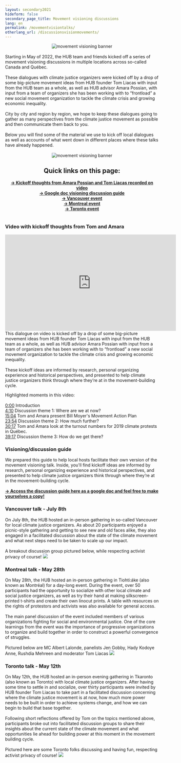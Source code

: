```yaml
---
layout: secondary2021
hideform: false
secondary_page_title: Movement visioning discussions
lang: en
permalink: /movementvisiontalks/
otherlang_url: /discussionsvisionmovements/
---
```

<div style="text-align:center;"><img src="/media/hubmovementvisioningtalks.png" alt="movement visioning banner"/></div><br/>
Starting in May of 2022, the HUB team and friends kicked off a series of movement visioning discussions in multiple locations across so-called Canada and Québec.<br/><br/>These dialogues with climate justice organizers were kicked off by a drop of some big-picture movement ideas from HUB founder Tom Liacas with input from the HUB team as a whole, as well as HUB advisor Amara Possian, with input from a team of organizers she has been working with to “frontload” a new social movement organization to tackle the climate crisis and growing economic inequality.<br/><br/>City by city and region by region, we hope to keep these dialogues going to gather as many perspectives from the climate justice movement as possible and then communicate them back to you.<br/><br/>Below you will find some of the material we use to kick off local dialogues as well as accounts of what went down in different places where these talks have already happened.<br/><br/>
<div style="text-align:center;"><img src="/media/howmuchfurthermed.png" alt="movement visioning banner"/><br/>

## Quick links on this page:<br/>

**[→ Kickoff thoughts from Amara Possian and Tom Liacas recorded on video](#video)<br/>
[→ Google doc visioning discussion guide](#guide)<br/>
[→ Vancouver event](#vancouver)<br/>
[→ Montreal event](#montreal)<br/>
[→ Toronto event](#toronto)**<br/>
<br/>
<a name="video"></a>
</div>

### Video with kickoff thoughts from Tom and Amara

<div style="text-align:center;"><iframe width="560" height="315" src="https://www.youtube.com/embed/0hRVXQ2pzao" title="YouTube video player" frameborder="0" allow="accelerometer; autoplay; clipboard-write; encrypted-media; gyroscope; picture-in-picture" allowfullscreen></iframe></div>
This dialogue on video is kicked off by a drop of some big-picture movement ideas from HUB founder Tom Liacas with input from the HUB team as a whole, as well as HUB advisor Amara Possian with input from a team of organizers she has been working with to “frontload” a new social movement organization to tackle the climate crisis and growing economic inequality.<br/><br/>
These kickoff ideas are informed by research, personal organizing experience and historical perspectives, and presented to help climate justice organizers think through where they’re at in the movement-building cycle.
<a name="guide"></a>

Highlighted moments in this video:<br/><br/>
[0:00](https://www.youtube.com/watch?v=0hRVXQ2pzao&t=0s) Introduction <br/>
[4:10](https://www.youtube.com/watch?v=0hRVXQ2pzao&t=250s) Discussion theme 1: Where are we at now? <br/>
[15:04](https://www.youtube.com/watch?v=0hRVXQ2pzao&t=904s) Tom and Amara present Bill Moyer's Movement Action Plan <br/>[
23:54](https://www.youtube.com/watch?v=0hRVXQ2pzao&t=1434s) Discussion theme 2: How much further? <br/>
[30:17](https://www.youtube.com/watch?v=0hRVXQ2pzao&t=1817s) Tom and Amara look at the turnout numbers for 2019 climate protests in Québec. <br/>
[39:17](https://www.youtube.com/watch?v=0hRVXQ2pzao&t=2357s) Discussion theme 3: How do we get there?

### Visioning/discussion guide

We prepared this guide to help local hosts facilitate their own version of the movement visioning talk. Inside, you'll find kickoff ideas are informed by research, personal organizing experience and historical perspectives, and presented to help climate justice organizers think through where they’re at in the movement-building cycle. <br/><br/>
**[→ Access the discussion guide here as a google doc and feel free to make yourselves a copy!](https://docs.google.com/document/d/1lRdAIXUYJgW4PmzbYRs8t2ZgPd7AcIPCVpWUcQIPvnw/edit#heading=h.vowe6359cnaw)**<a name="vancouver"></a>

### Vancouver talk - July 8th

On July 8th, the HUB hosted an in-person gathering in so-called Vancouver for local climate justice organizers. As about 20 participants enjoyed a picnic-style gathering and getting to see new and old faces alike, they also engaged in a facilitated discussion about the state of the climate movement and what next steps need to be taken to scale up our impact.<br/><br/>A breakout discussion group pictured below, while respecting activist privacy of course!
![](/media/vancouverpic.png)
<a name="montreal"></a>

### Montreal talk - May 28th

On May 28th, the HUB hosted an in-person gathering in Tiohti:áke (also known as Montréal) for a day-long event. During the event, over 50 participants had the opportunity to socialize with other local climate and social justice organizers, as well as try their hand at making silkscreen-printed t-shirts and create their own linocut prints. A table with resources on the rights of protestors and activists was also available for general access.<br/><br/>The main panel discussion of the event included members of various organizations fighting for social and environmental justice. One of the core learnings from the event was the importance of progressive organizations to organize and build together in order to construct a powerful convergence of struggles. <br/><br/>Pictured below are MC Albert Lalonde, panelists Jen Gobby, Hady Kodoye Anne, Rushdia Mehreen and moderator Tom Liacas
![](/media/montrealpic.jpg)
<a name="toronto"></a>

### Toronto talk - May 12th

On May 12th, the HUB hosted an in-person evening gathering in Tkaronto (also known as Toronto) with local climate justice organizers. After having some time to settle in and socialize, over thirty participants were invited by HUB founder Tom Liacas to take part in a facilitated discussion concerning where the climate justice movement is at now, how much more power needs to be built in order to achieve systems change, and how we can begin to build that base together.<br/><br/>Following short reflections offered by Tom on the topics mentioned above, participants broke out into facilitated discussion groups to share their insights about the current state of the climate movement and what opportunities lie ahead for building power at this moment in the movement building cycle.<br/><br/>Pictured here are some Toronto folks discussing and having fun, respecting activist privacy of course!
![](/media/torontopic.png)